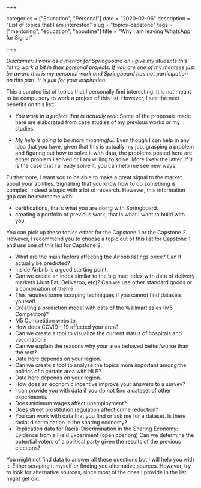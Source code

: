 +++ 

categories = ["Education", "Personal"]
date = "2020-02-06"
description = "List of topics that I am interested"
slug = "topics-capstone"
tags = ["mentoring", "education", "aboutme"]
title = "Why I am leaving WhatsApp for Signal"

+++

_Disclaimer: I work as a mentor for Springboard an I give my students this list to work a bit in their personal projects. If you are one of my mentees just be aware this is my personal work and Springboard has not participation on this part. It is just for your inspiration._

This a curated list of topics that I personally find interesting. It is not meant to be compulsory to work a project of this list. However, I see the next benefits on this list:

- *You work in a project that is actually real:* Some of the proposals made here are elaborated from case studies of my previous works or my studies.

- *My help is going to be more meaningful:* Even though I can help in any idea that you have, given that this is actually my job, grasping a problem and figuring out how to solve it with data, the problems posted here are either problem I solved or I am willing to solve. More likely the latter. If it is the case that I already solve it, you can help me see new ways.

Furthermore, I want you to be able to make a great signal to the market about your abilities. 
Signalling that you know how to do something is complex, indeed a topic with a lot of research. However, this information gap can be overcome with:
- certifications, that’s what you are doing with Springboard.
- creating a portfolio of previous work, that is what I want to build with you.

You can pick up these topics either for the Capstone 1 or the Capstone 2. However, I recommend you to choose a topic out of this list for Capstone 1 and use one of this list for Capstone 2.

- What are the main factors affecting the Airbnb listings price? Can it actually be predicted?
-   Inside Airbnb is a good starting point.
- Can we create an index similar to the big mac index with data of delivery markets (Just Eat, Deliveroo, etc)? Can we use other standard goods or a combination of them? 
-   This requires some scraping techniques if you cannot find datasets yourself.
- Creating a prediction model with data of the Wallmart sales (M5 Competiton)?
-   M5 Competition website.
- How does COVID - 19 affected your area? 
-   Can we create a tool to visualize the current status of hospitals and vaccination? 
-   Can we explain the reasons why your area behaved better/worse than the rest?
-   Data here depends on your region.
- Can we create a tool to analyse the topics more important among the politics of a certain area with NLP?
-   Data here depends on your region.
- How does an economic incentive improve your answers to a survey?
-   I can provide you with data if you do not find a dataset of other experiments.
- Does minimum wages affect unemployment?
- Does street prostitution regulation affect crime reduction?
-   You can work with data that you find or ask me for a dataset.
Is there racial discrimination in the sharing economy?
-   Replication data for Racial Discrimination in the Sharing Economy: Evidence from a Field Experiment (openicpsr.org) 
Can we determine the potential voters of a political party given the results of the previous elections?

You might not find data to answer all these questions but I will help you with it. Either scraping it myself or finding you alternative sources. However, try to look for alternative sources, since most of the ones I provide in the list might get old.


